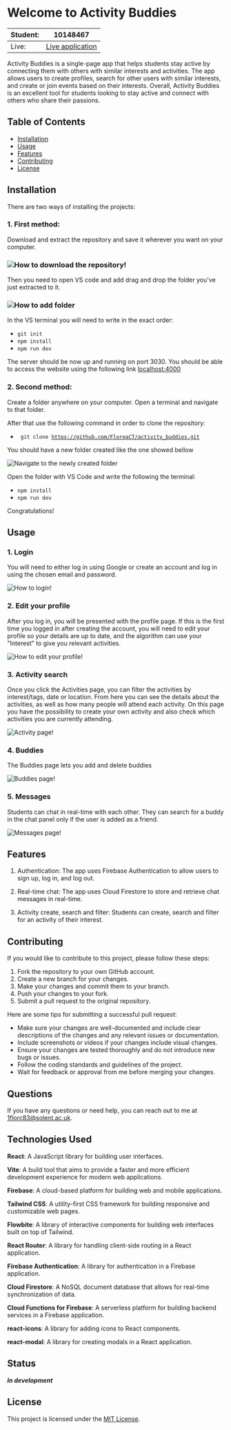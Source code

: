 # Welcome to Activity Buddies

| Student: | 10148467                                                                |
| -------- | ----------------------------------------------------------------------- |
| Live:    | [Live application](https://activity-buddies.web.app "Activity Buddies") |

Activity Buddies is a single-page app that helps students stay active by connecting them with others with similar interests and activities. The app allows users to create profiles, search for other users with similar interests, and create or join events based on their interests. Overall, Activity Buddies is an excellent tool for students looking to stay active and connect with others who share their passions.

## Table of Contents

- [Installation](#installation)
- [Usage](#usage)
- [Features](#features)
- [Contributing](#contributing)
- [License](#license)

## Installation

There are two ways of installing the projects:

### 1. First method:

Download and extract the repository and save it wherever you want on your computer.

### ![How to download the repository!](public/documentation/download.png "How to download the repository")

<div style="page-break-after: always;"></div>
  
Then you need to open VS code and add drag and drop the folder you've just extracted to it.

### ![How to add folder](public/documentation/drag_and_drop.png "How to add folder to VS code!")

In the VS terminal you will need to write in the exact order:

- <code>git init</code>
- <code>npm install</code>
- <code>npm run dev</code>

The server should be now up and running on port 3030. You should be able to access the website using the following link [localhost:4000](http://localhost:4000/)

### 2. Second method:

Create a folder anywhere on your computer. Open a terminal and navigate to that folder.

After that use the following command in order to clone the repository:

- <code> git clone https://github.com/FloreaCT/activity_buddies.git </code>

<div style="page-break-after: always;"></div>

You should have a new folder created like the one showed bellow

![Navigate to the newly created folder](public/documentation/git_clone.png "Navigate to the newly created folder")

Open the folder with VS Code and write the following the terminal:

- <code>npm install</code>
- <code>npm run dev</code>

Congratulations!

## Usage

### 1. Login

You will need to either log in using Google or create an account and log in using the chosen email and password.

![How to login!](public/documentation/login.png "How to login")

### 2. Edit your profile

After you log in, you will be presented with the profile page. If this is the first time you logged in after creating the account, you will need to edit your profile so your details are up to date, and the algorithm can use your "Interest" to give you relevant activities.

![How to edit your profile!](public/documentation/edit_profile.png "How to edit your profile")

### 3. Activity search

Once you click the Activities page, you can filter the activities by interest/tags, date or location. From here you can see the details about the activities, as well as how many people will attend each activity. On this page you have the possibility to create your own activity and also check which activities you are currently attending.

![Activity page!](public/documentation/activities.png "Activity page")

### 4. Buddies

The Buddies page lets you add and delete buddies

![Buddies page!](public/documentation/buddies.png "Buddies page")

### 5. Messages

Students can chat in real-time with each other. They can search for a buddy in the chat panel only if the user is added as a friend.

![Messages page!](public/documentation/chat.png "Messages page")

## Features

1. Authentication: The app uses Firebase Authentication to allow users to sign up, log in, and log out.

2. Real-time chat: The app uses Cloud Firestore to store and retrieve chat messages in real-time.

3. Activity create, search and filter: Students can create, search and filter for an activity of their interest.

## Contributing

If you would like to contribute to this project, please follow these steps:

1. Fork the repository to your own GitHub account.
2. Create a new branch for your changes.
3. Make your changes and commit them to your branch.
4. Push your changes to your fork.
5. Submit a pull request to the original repository.

Here are some tips for submitting a successful pull request:

- Make sure your changes are well-documented and include clear descriptions of the changes and any relevant issues or documentation.
- Include screenshots or videos if your changes include visual changes.
- Ensure your changes are tested thoroughly and do not introduce new bugs or issues.
- Follow the coding standards and guidelines of the project.
- Wait for feedback or approval from me before merging your changes.

## Questions

If you have any questions or need help, you can reach out to me at [1florc83@solent.ac.uk](mailto:1florc83@solent.ac.uk).

## Technologies Used

**React**: A JavaScript library for building user interfaces.

**Vite**: A build tool that aims to provide a faster and more efficient development experience for modern web applications.

**Firebase**: A cloud-based platform for building web and mobile applications.

**Tailwind CSS**: A utility-first CSS framework for building responsive and customizable web pages.

**Flowbite**: A library of interactive components for building web interfaces built on top of Tailwind.

**React Router**: A library for handling client-side routing in a React application.

**Firebase Authentication**: A library for authentication in a Firebase application.

**Cloud Firestore**: A NoSQL document database that allows for real-time synchronization of data.

**Cloud Functions for Firebase**: A serverless platform for building backend services in a Firebase application.

**react-icons**: A library for adding icons to React components.

**react-modal**: A library for creating modals in a React application.

## Status

**_In development_**

## License

This project is licensed under the [MIT License](https://opensource.org/licenses/MIT).
